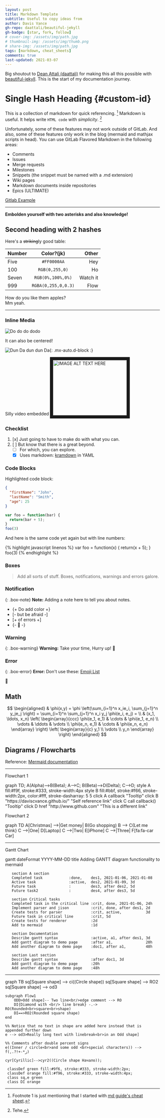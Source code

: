 ```yaml
---
layout: post
title: Markdown Template
subtitle: Useful to copy ideas from
author: Davis Vance
gh-repo: daattali/beautiful-jekyll
gh-badge: [star, fork, follow]
# cover-img: /assets/img/path.jpg
# thumbnail-img: /assets/img/thumb.png
# share-img: /assets/img/path.jpg
tags: [markdown, cheat_sheets]
comments: true
last-updated: 2021-03-07
---
```

<head>
  <script src="https://cdn.jsdelivr.net/npm/mermaid/dist/mermaid.min.js"></script>
  <script>mermaid.initialize({startOnLoad:true});</script>
  <script type="text/javascript" async src="//cdn.mathjax.org/mathjax/latest/MathJax.js?config=TeX-MML-AM_CHTML"></script>
  <meta charset="utf-8">
</head>

Big shoutout to [Dean Attali (daattali)](https://github.com/daattali) for making
this all this possible with
[beautiful-jekyll](https://github.com/daattali/beautiful-jekyll). This is the
start of my documentation journey.

# Single Hash Heading {#custom-id}
This is a collection of markdown for quick referencing. [^1] Markdown is useful.
It helps write `HTML code` with _simplicity_. [^footnote-42]

Unfortunately, some of these features may not work outside of GitLab. And also,
some of these features only work in the blog (mermaid and mathjax scripts in
head). You can use GitLab Flavored Markdown in the following areas:

* Comments
* Issues
* Merge requests
* Milestones
* Snippets (the snippet must be named with a .md extension)
* Wiki pages
* Markdown documents inside repositories
* Epics (ULTIMATE)

[Gitlab Example](https://gitlab.com/gitlab-org/gitlab/blob/master/doc/user/markdown.md)

[^1]: Footnote 1 is just mentioning that I started with
[md guide's cheat sheet](https://www.markdownguide.org/cheat-sheet/).

[^footnote-42]: Tehe.

---

**Embolden yourself with two asterisks and also knowledge!**

## Second heading with 2 hashes

Here's a ~~striking~~ly good table:

| Number | Color?(jk) | Other |
| :--- | :------: | ---: |
| Five | `#FF0000AA` | Hey |
| 100 | `RGB(0,255,0)` | Ho |
| Seven | `RGB(0%,100%,0%)` | Watch it |
| 999 | `RGBA(0,255,0,0.3)` | Flow |

How do you like them apples? <br> Mm yeah.

---

### Inline Media
![Do do do dodo](https://i.imgur.com/WsUV4DK.gif)

It can also be centered!

![Dun Da dun dun Da](https://i.imgur.com/WsUV4DK.gif){: .mx-auto.d-block :}

Silly video embedded
<a
  href="http://www.youtube.com/watch?feature=player_embedded&v=VOC3huqHrss"
  target="_blank">
  <img
    src="http://img.youtube.com/vi/VOC3huqHrss/0.jpg"
    alt="IMAGE ALT TEXT HERE"
    width="240"
    height="180"
    border="10"/>
</a>

### Checklist
1. [x] Just going to have to make do with what you can.
1. [ ] But know that there is a great beyond.
   * [ ] For which, you can explore.
   * [x] Uses markdown: [kramdown](https://kramdown.gettalong.org/syntax.html)
          in YAML

### Code Blocks
Highlighted code block:

```json
{
  "firstName": "John",
  "lastName": "Smith",
  "age": 25
}
```

```javascript
var foo = function(bar) {
  return(bar + 5);
}
foo(3)
```

And here is the same code yet again but with line numbers:

{% highlight javascript linenos %}
var foo = function(x) {
  return(x + 5);
}
foo(3)
{% endhighlight %}

### Boxes
> Add all sorts of stuff.
> Boxes, notifications, warnings and errors galore.

### Notification

{: .box-note}
**Note:**  Adding a note here to tell you about notes.

 - {+ Do add color +}
 - [- but be afraid -]
 - [+ of errors +]
 - {- :tongue: -}

### Warning

{: .box-warning}
**Warning:** Take your time, Hurry up! :snail:

### Error

{: .box-error}
**Error:**
Don't use these: [Emoji List](https://gist.github.com/rxaviers/7360908)

:speak_no_evil:

## Math
$$
\begin{aligned}
  & \phi(x,y) = \phi \left(\sum_{i=1}^n x_ie_i, \sum_{j=1}^n y_je_j \right)
  = \sum_{i=1}^n \sum_{j=1}^n x_i y_j \phi(e_i, e_j) = \\
  & (x_1, \ldots, x_n) \left( \begin{array}{ccc}
      \phi(e_1, e_1) & \cdots & \phi(e_1, e_n) \\
      \vdots & \ddots & \vdots \\
      \phi(e_n, e_1) & \cdots & \phi(e_n, e_n)
    \end{array} \right)
  \left( \begin{array}{c}
      y_1 \\
      \vdots \\
      y_n
    \end{array} \right)
\end{aligned}
$$

## Diagrams / Flowcharts

Reference: [Mermaid documentation](https://mermaid-js.github.io/mermaid/#/)

---
Flowchart 1
<div class="mermaid">
graph TD;
    A(Alpha)-->B(Beta);
    A-->C;
    B(Beta)-->D(Delta);
    C-->D;
    style A fill:#f9f, stroke:#333, stroke-width:4px
    style B fill:#bbf, stroke:#f66, stroke-width:2px, color:#fff, stroke-dasharray: 5 5
    click A callback "Tooltip"
    click B "https://daviscvance.github.io/" "Self reference link"
    click C call callback() "Tooltip"
    click D href "http://www.github.com" "This is a different link"
</div>

Flowchart 2
<div class="mermaid">
graph TD
    A[Christmas] -->|Get money| B(Go shopping)
    B --> C{Let me think}
    C -->|One| D[Laptop]
    C -->|Two| E[iPhone]
    C -->|Three| F[fa:fa-car Car]
</div>

---

Gantt Chart
<div class="mermaid">
gantt
       dateFormat  YYYY-MM-DD
       title Adding GANTT diagram functionality to mermaid

       section A section
       Completed task            :done,    des1, 2021-01-06, 2021-01-08
       Active task               :active,  des2, 2021-01-09, 3d
       Future task               :         des3, after des2, 5d
       Future task2              :         des4, after des3, 5d

       section Critical tasks
       Completed task in the critical line :crit, done, 2021-01-06, 24h
       Implement parser and jison          :crit, done, after des1, 2d
       Create tests for parser             :crit, active,           3d
       Future task in critical line        :crit, 5d
       Create tests for renderer           :2d
       Add to mermaid                      :1d

       section Documentation
       Describe gantt syntax               :active, a1, after des1, 3d
       Add gantt diagram to demo page      :after a1,               20h
       Add another diagram to demo page    :doc1, after a1,         48h

       section Last section
       Describe gantt syntax               :after doc1, 3d
       Add gantt diagram to demo page      :20h
       Add another diagram to demo page    :48h
</div>

---

<div class="mermaid">
graph TB
    sq[Square shape] --> ci((Circle shape))
    sq[Square shape] --> RO2
    sq[Square shape] --> od3

    subgraph Flow1
        ODD>Odd shape]-- Two line<br/>edge comment --> RO
        DI{Diamond with <br/> line break} -.-> RO(Rounded<br>square<br>shape)
        DI==>RO2(Rounded square shape)
    end

    %% Notice that no text in shape are added here instead that is appended further down
    e --> od3>Really long text with linebreak<br>in an Odd shape]

    %% Comments after double percent signs
    e((Inner / circle<br>and some odd <br>special characters)) --> f(,.?!+-*ز)

    cyr[Cyrillic]-->cyr2((Circle shape Начало));

     classDef green fill:#9f6, stroke:#333, stroke-width:2px;
     classDef orange fill:#f96, stroke:#333, stroke-width:4px;
     class sq,e green
     class DI orange
</div>